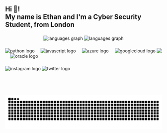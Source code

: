 <h2 align="left">Hi 👋! <br>My name is Ethan and I'm a Cyber Security Student, from London</h2>

###

<div align="center">
  <img src="https://github-readme-stats.vercel.app/api?username=simulates&show_icons=true&theme=aura_dark" height="150" alt="languages graph"  />
  <img src="https://github-readme-stats.vercel.app/api/top-langs/?username=e2&theme=aura_dark" height="170" alt="languages graph"  />
</div>

###

<img align="right" height="150" src="https://media1.tenor.com/m/qWahwIrUUKsAAAAd/bladee-draingang.gif"  />

###

<div align="left">
  <img src="https://cdn.jsdelivr.net/gh/devicons/devicon/icons/python/python-original.svg" height="30" alt="python logo"  />
  <img width="12" />
  <img src="https://cdn.jsdelivr.net/gh/devicons/devicon/icons/javascript/javascript-original.svg" height="30" alt="javascript logo"  />
  <img width="12" />
  <img src="https://cdn.jsdelivr.net/gh/devicons/devicon/icons/azure/azure-original.svg" height="30" alt="azure logo"  />
  <img width="12" />
  <img src="https://cdn.jsdelivr.net/gh/devicons/devicon/icons/googlecloud/googlecloud-original.svg" height="30" alt="googlecloud logo"  />
  <img width="12" />
  <img src="https://cdn.jsdelivr.net/gh/devicons/devicon/icons/oracle/oracle-original.svg" height="30" alt="oracle logo"  />
</div>

###

<div align="left">
  <img src="https://img.shields.io/static/v1?message=Instagram&logo=instagram&label=&color=E4405F&logoColor=white&labelColor=&style=for-the-badge" height="35" alt="instagram logo"  />
  <img src="https://img.shields.io/static/v1?message=Twitter&logo=twitter&label=&color=1DA1F2&logoColor=white&labelColor=&style=for-the-badge" height="35" alt="twitter logo"  />
</div>

###

<br clear="both">

<img src="https://raw.githubusercontent.com/simulates/simulates/output/snake.svg" alt="Snake animation" />

###

